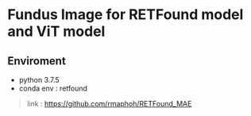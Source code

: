 # Fundus Image for RETFound model and ViT model
## Enviroment
* python 3.7.5 
* conda env : retfound
> link : https://github.com/rmaphoh/RETFound_MAE
